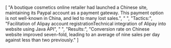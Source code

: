 [
    "A boutique cosmetics online retailer had launched a Chinese site, maintaining its Paypal account as a payment gateway. This payment option is not well-known in China, and led to many lost sales.",
    " ",
    "Tactics:",
    "Facilitation of Alipay account registrationTechnical integration of Alipay into website using Java API",
    " ",
    "Results:",
    "Conversion rate on Chinese website improved seven-fold, leading to an average of nine sales per day against less than two previously."
]